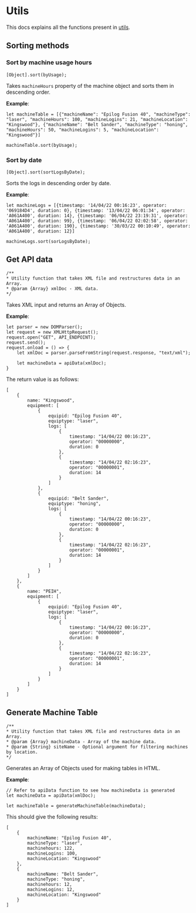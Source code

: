 # Utils

This docs explains all the functions present in [utils](assets/js/utils.js).

## Sorting methods

### Sort by machine usage hours

```
[Object].sort(byUsage);
```

Takes `machineHours` property of the machine object and sorts them in descending order.

**Example**:
```
let machineTable = [{"machineName": "Epilog Fusion 40", "machineType": "laser", "machineHours": 100, "machineLogins": 21, "machineLocation": "Kingswood"}, {"machineName": "Belt Sander", "machineType": "honing", "machineHours": 50, "machineLogins": 5, "machineLocation": "Kingswood"}]

machineTable.sort(byUsage);
```

### Sort by date

```
[Object].sort(sortLogsByDate);
```

Sorts the logs in descending order by date.


**Example**:

```
let machineLogs = [{timestamp: '14/04/22 00:16:23', operator: '069184D4', duration: 0}, {timestamp: '13/04/22 06:01:34', operator: 'A061A400', duration: 14}, {timestamp: '06/04/22 23:19:31', operator: 'A061A400', duration: 99}, {timestamp: '06/04/22 02:02:58', operator: 'A061A400', duration: 190}, {timestamp: '30/03/22 00:10:49', operator: 'A061A400', duration: 12}]

machineLogs.sort(sorLogsByDate);
```

## Get API data

```
/**
* Utility function that takes XML file and restructures data in an Array.
* @param {Array} xmlDoc - XML data.
*/
```

Takes XML input and returns an Array of Objects.

**Example**:

```
let parser = new DOMParser();
let request = new XMLHttpRequest();
request.open("GET", API_ENDPOINT);
request.send();
request.onload = () => {
    let xmlDoc = parser.parseFromString(request.response, "text/xml");

    let machineData = apiData(xmlDoc);
}
```

The return value is as follows:

```
[
    {
        name: "Kingswood",
        equipment: [
            {
                equipid: "Epilog Fusion 40",
                equiptype: "laser",
                logs: [
                    {
                        timestamp: "14/04/22 00:16:23",
                        operator: "00000000",
                        duration: 0
                    },
                    {
                        timestamp: "14/04/22 02:16:23",
                        operator: "00000001",
                        duration: 14
                    }
                ]
            },
            {
                equipid: "Belt Sander",
                equiptype: "honing",
                logs: [
                    {
                        timestamp: "14/04/22 00:16:23",
                        operator: "00000000",
                        duration: 0
                    },
                    {
                        timestamp: "14/04/22 02:16:23",
                        operator: "00000001",
                        duration: 14
                    }
                ]
            }
        ]
    },
    {
        name: "PEIH",
        equipment: [
            {
                equipid: "Epilog Fusion 40",
                equiptype: "laser",
                logs: [
                    {
                        timestamp: "14/04/22 00:16:23",
                        operator: "00000000",
                        duration: 0
                    },
                    {
                        timestamp: "14/04/22 02:16:23",
                        operator: "00000001",
                        duration: 14
                    }
                ]
            }
        ]
    }
]
```

## Generate Machine Table

```
/**
* Utility function that takes XML file and restructures data in an Array.
* @param {Array} machineData - Array of the machine data.
* @param {String} siteName - Optional argument for filtering machines by location.
*/
```

Generates an Array of Objects used for making tables in HTML.

**Example**:

```
// Refer to apiData function to see how machineData is generated
let machineData = apiData(xmlDoc);

let machineTable = generateMachineTable(machineData);
```

This should give the following results:

```
[
    {
        machineName: "Epilog Fusion 40",
        machineType: "laser",
        machinehours: 122,
        machineLogins: 100,
        machineLocation: "Kingswood"
    },
    {
        machineName: "Belt Sander",
        machineType: "honing",
        machinehours: 12,
        machineLogins: 12,
        machineLocation: "Kingswood"
    }
]
```
